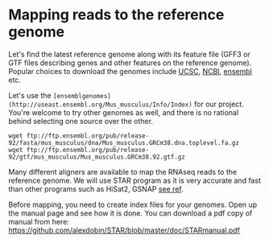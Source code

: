 # Mapping reads to the reference genome


Let's find the latest reference genome along with its feature file (GFF3 or GTF files describing genes and other features on the reference genome). Popular choices to download the genomes include [UCSC](http://hgdownload.cse.ucsc.edu/downloads.html), [NCBI](https://www.ncbi.nlm.nih.gov/genome/), [ensembl](http://ensemblgenomes.org/) etc.

Let's use the `[ensemblgenomes](http://useast.ensembl.org/Mus_musculus/Info/Index)` for our project. You're welcome to try other genomes as well, and there is no rational behind selecting one source over the other.

```
wget ftp://ftp.ensembl.org/pub/release-92/fasta/mus_musculus/dna/Mus_musculus.GRCm38.dna.toplevel.fa.gz
wget ftp://ftp.ensembl.org/pub/release-92/gtf/mus_musculus/Mus_musculus.GRCm38.92.gtf.gz
```

Many different aligners are available to map the RNAseq reads to the reference genome. We will use STAR program as it is very accurate and fast than other programs such as HiSat2, GSNAP [see ref](https://www.nature.com/articles/nmeth.2722).

Before mapping, you need to create index files for your genomes. Open up the manual page and see how it is done. You can download a pdf copy of manual from here: https://github.com/alexdobin/STAR/blob/master/doc/STARmanual.pdf
